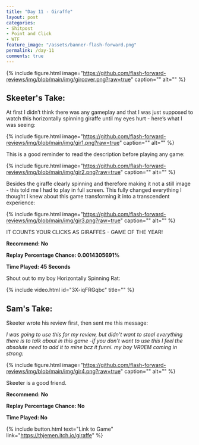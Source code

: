 ```yaml
---
title: "Day 11 - Giraffe"
layout: post
categories:
- Shitpost
- Point and Click
- WTF
feature_image: "/assets/banner-flash-forward.png"
permalink: /day-11
comments: true
---
```


{% include figure.html image="https://github.com/flash-forward-reviews/img/blob/main/img/gircover.png?raw=true" caption="" alt="" %}

## Skeeter's Take:

At first I didn’t think there was any gameplay and that I was just supposed to watch this horizontally spinning giraffe until my eyes hurt - here’s what I was seeing:

{% include figure.html image="https://github.com/flash-forward-reviews/img/blob/main/img/gir1.png?raw=true" caption="" alt="" %}

This is a good reminder to read the description before playing any game:

{% include figure.html image="https://github.com/flash-forward-reviews/img/blob/main/img/gir2.png?raw=true" caption="" alt="" %}

Besides the giraffe clearly spinning and therefore making it not a still image - this told me I had to play in full screen. This fully changed everything I thought I knew about this game transforming it into a transcendent experience: 

{% include figure.html image="https://github.com/flash-forward-reviews/img/blob/main/img/gir3.png?raw=true" caption="" alt="" %}

IT COUNTS YOUR CLICKS AS GIRAFFES - GAME OF THE YEAR!

**Recommend: No**

**Replay Percentage Chance: 0.0014305691%**

**Time Played: 45 Seconds**

Shout out to my boy Horizontally Spinning Rat:

{% include video.html id="3X-iqFRGqbc" title="" %}

## Sam's Take:

Skeeter wrote his review first, then sent me this message: 

*I was going to use this for my review, but didn’t want to steal everything there is to talk about in this game -if you don’t want to use this I feel the absolute need to add it to mine bcz it funni. my boy VR0EM coming in strong:*

{% include figure.html image="https://github.com/flash-forward-reviews/img/blob/main/img/gir4.png?raw=true" caption="" alt="" %}

Skeeter is a good friend.

**Recommend: No**

**Replay Percentage Chance: No**

**Time Played: No**

{% include button.html text="Link to Game" link="https://thjemen.itch.io/giraffe" %}